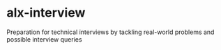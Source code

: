 # alx-interview
Preparation for technical interviews by tackling real-world problems and possible interview queries
